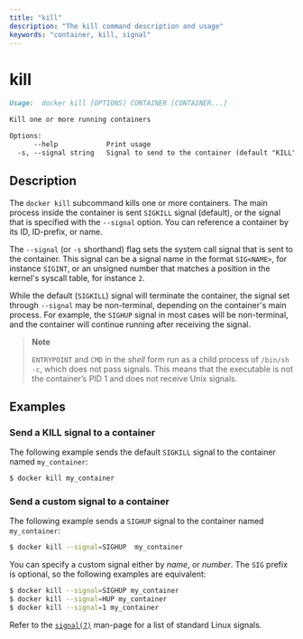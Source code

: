 ```yaml
---
title: "kill"
description: "The kill command description and usage"
keywords: "container, kill, signal"
---
```


# kill

```markdown
Usage:  docker kill [OPTIONS] CONTAINER [CONTAINER...]

Kill one or more running containers

Options:
      --help            Print usage
  -s, --signal string   Signal to send to the container (default "KILL")
```

## Description

The `docker kill` subcommand kills one or more containers. The main process
inside the container is sent `SIGKILL` signal (default), or the signal that is
specified with the `--signal` option. You can reference a container by its
ID, ID-prefix, or name.

The `--signal` (or `-s` shorthand) flag sets the system call signal that is sent
to the container. This signal can be a signal name in the format `SIG<NAME>`, for
instance `SIGINT`, or an unsigned number that matches a position in the kernel's
syscall table, for instance `2`.

While the default (`SIGKILL`) signal will terminate the container, the signal
set through `--signal` may be non-terminal, depending on the container's main
process. For example, the `SIGHUP` signal in most cases will be non-terminal,
and the container will continue running after receiving the signal.

> **Note**
>
> `ENTRYPOINT` and `CMD` in the *shell* form run as a child process of
> `/bin/sh -c`, which does not pass signals. This means that the executable is
> not the container’s PID 1 and does not receive Unix signals.

## Examples


### Send a KILL signal to a container

The following example sends the default `SIGKILL` signal to the container named
`my_container`:

```bash
$ docker kill my_container
```

### Send a custom signal to a container

The following example sends a `SIGHUP` signal to the container named
`my_container`:

```bash
$ docker kill --signal=SIGHUP  my_container
```


You can specify a custom signal either by _name_, or _number_. The `SIG` prefix
is optional, so the following examples are equivalent:

```bash
$ docker kill --signal=SIGHUP my_container
$ docker kill --signal=HUP my_container
$ docker kill --signal=1 my_container
```

Refer to the [`signal(7)`](http://man7.org/linux/man-pages/man7/signal.7.html)
man-page for a list of standard Linux signals.
